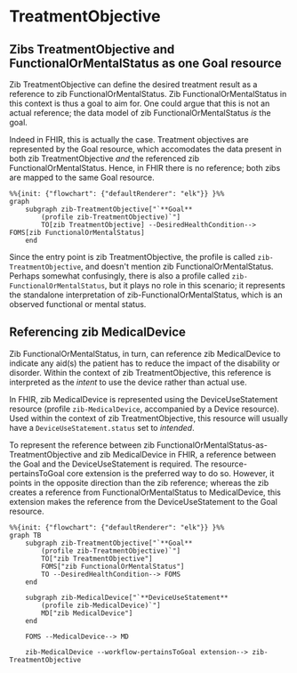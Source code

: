 # TreatmentObjective
## Zibs TreatmentObjective and FunctionalOrMentalStatus as one Goal resource
Zib TreatmentObjective can define the desired treatment result as a reference to zib FunctionalOrMentalStatus. Zib FunctionalOrMentalStatus in this context is thus a goal to aim for. One could argue that this is not an actual reference; the data model of zib FunctionalOrMentalStatus _is_ the goal.

Indeed in FHIR, this is actually the case. Treatment objectives are represented by the Goal resource, which accomodates the data present in both zib TreatmentObjective *and* the referenced zib FunctionalOrMentalStatus. Hence, in FHIR there is no reference; both zibs are mapped to the same Goal resource.

```mermaid
%%{init: {"flowchart": {"defaultRenderer": "elk"}} }%%
graph
    subgraph zib-TreatmentObjective["`**Goal**
        (profile zib-TreatmentObjective)`"]
        TO[zib TreatmentObjective] --DesiredHealthCondition--> FOMS[zib FunctionalOrMentalStatus]
    end
```

Since the entry point is zib TreatmentObjective, the profile is called `zib-TreatmentObjective`, and doesn't mention zib FunctionalOrMentalStatus. Perhaps somewhat confusingly, there is also a profile called `zib-FunctionalOrMentalStatus`, but it plays no role in this scenario; it represents the standalone interpretation of zib-FunctionalOrMentalStatus, which is an observed functional or mental status. 

## Referencing zib MedicalDevice
Zib FunctionalOrMentalStatus, in turn, can reference zib MedicalDevice to indicate any aid(s) the patient has to reduce the impact of the disability or disorder. Within the context of zib TreatmentObjective, this reference is interpreted as the _intent_ to use the device rather than actual use.

In FHIR, zib MedicalDevice is represented using the DeviceUseStatement resource (profile `zib-MedicalDevice`, accompanied by a Device resource). Used within the context of zib TreatmentObjective, this resource will usually have a `DeviceUseStatement.status` set to _intended_.

To represent the reference between zib FunctionalOrMentalStatus-as-TreatmentObjective and zib MedicalDevice in FHIR, a reference between the Goal and the DeviceUseStatement is required. The resource-pertainsToGoal core extension is the preferred way to do so. However, it points in the opposite direction than the zib reference; whereas the zib creates a reference from FunctionalOrMentalStatus to MedicalDevice, this extension makes the reference from the DeviceUseStatement to the Goal resource.

```mermaid
%%{init: {"flowchart": {"defaultRenderer": "elk"}} }%%
graph TB
    subgraph zib-TreatmentObjective["`**Goal**
        (profile zib-TreatmentObjective)`"]
        TO["zib TreatmentObjective"]
        FOMS["zib FunctionalOrMentalStatus"]
        TO --DesiredHealthCondition--> FOMS
    end

    subgraph zib-MedicalDevice["`**DeviceUseStatement**
        (profile zib-MedicalDevice)`"]
        MD["zib MedicalDevice"]
    end

    FOMS --MedicalDevice--> MD

    zib-MedicalDevice --workflow-pertainsToGoal extension--> zib-TreatmentObjective
```